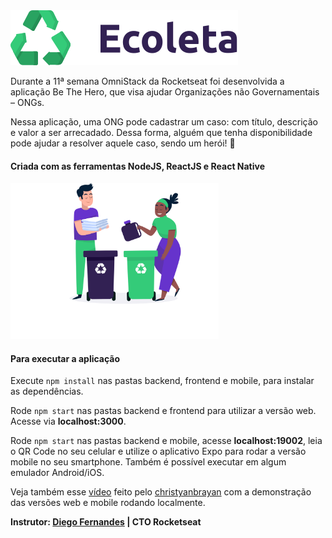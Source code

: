 <img alt="" title="" src="web/src/assets/logo.svg">

Durante a 11ª semana OmniStack da Rocketseat foi desenvolvida a aplicação Be The Hero, que visa ajudar Organizações não Governamentais – ONGs.

Nessa aplicação, uma ONG pode cadastrar um caso: com título, descrição e valor a ser arrecadado. Dessa forma, alguém que tenha disponibilidade pode ajudar a resolver aquele caso, sendo um herói! 🙂

#### Criada com as ferramentas NodeJS, ReactJS e React Native

<img src="web/src/assets/home-background.svg" alt="heroes" height="250"> 


#### Para executar a aplicação

Execute ```npm install``` nas pastas backend, frontend e mobile, para instalar as dependências.

Rode ```npm start``` nas pastas backend e frontend para utilizar a versão web. Acesse via **localhost:3000**.

Rode ```npm start``` nas pastas backend e mobile, acesse **localhost:19002**, leia o QR Code no seu celular e utilize o aplicativo Expo para rodar a versão mobile no seu smartphone. Também é possível executar em algum emulador Android/iOS.


Veja também esse [vídeo](https://youtu.be/UygqW2eBJJA) feito pelo <a href="https://github.com/christyanbrayan" target="_blank">christyanbrayan</a> com a demonstração das versões web e mobile rodando localmente. 


**Instrutor: [Diego Fernandes](https://github.com/diego3g) | CTO Rocketseat**
